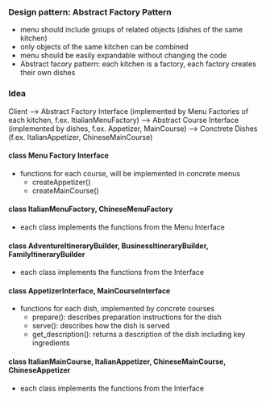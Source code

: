 ### Design pattern: Abstract Factory Pattern
- menu should include groups of related objects (dishes of the same kitchen)
- only objects of the same kitchen can be combined
- menu should be easily expandable without changing the code
- Abstract facory pattern: each kitchen is a factory, each factory creates their own dishes

### Idea
Client --> Abstract Factory Interface (implemented by Menu Factories of each kitchen, f.ex. ItialianMenuFactory) --> Abstract Course Interface (implemented by dishes, f.ex. Appetizer, MainCourse) --> Conctrete Dishes (f.ex. ItalianAppetizer, ChineseMainCourse)

#### class Menu Factory Interface
- functions for each course, will be implemented in concrete menus
    - createAppetizer()
    - createMainCourse()

#### class ItalianMenuFactory, ChineseMenuFactory
- each class implements the functions from the Menu Interface

#### class AdventureItineraryBuilder, BusinessItineraryBuilder, FamilyItineraryBuilder
- each class implements the functions from the Interface

#### class AppetizerInterface, MainCourseInterface
- functions for each dish, implemented by concrete courses
    - prepare(): describes preparation instructions for the dish
    - serve(): describes how the dish is served
    - get_description(): returns a description of the dish including key ingredients

#### class ItalianMainCourse, ItalianAppetizer, ChineseMainCourse, ChineseAppetizer
- each class implements the functions from the Interface